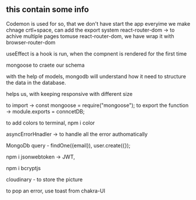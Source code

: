 ## this contain some info

Codemon is used for so, that we don't have start the app everyime we make chnage
crtl+space, can add the export system
react-router-dom -> to achive multiple pages
tomuse react-router-dom, we have wrap it with browser-router-dom

useEffect is a hook is run, when the compnent is rendered for the first time

mongoose to craete our schema

with the help of models, mongodb will understand how it need to structure the data in the database.

<Container> helps us, with keeping responsive with different size

to import -> const mongoose = require("mongoose");
to export the function -> module.exports = conncetDB;

to add colors to terminal, npm i color

asyncErrorHnadler -> to handle all the error authomatically

MongoDb query - findOne({email}), user.create({});

npm i jsonwebtoken -> JWT,

npm i bcryptjs

cloudinary - to store the picture

to pop an error, use toast from chakra-UI
